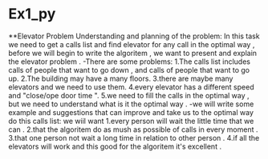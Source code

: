 # Ex1_py
**Elevator Problem
Understanding and planning of the problem: 
In this task we need to get a calls list and find elevator for any call in the optimal way , before we will begin to write the algoritem , we want to present and explain the elevator problem .
-There are some problems:
1.The calls list includes calls of people that want to go down , and calls of people that want to go up.
2.The building may have a many floors.
3.there are maybe many elevators and we need to use them.
4.every elevator has a different speed and "close/ope door time ".
5.we need to fill the calls in the optimal way , but we need to understand what is it the optimal way .
-we will write some example and suggestions that can improve and take us to the optimal way do this calls list:
we wiil want 
1.every person will wait the little time that we can .
2.that the algoritem do as mush as possible of calls in every moment .
3.that one person not wait a long time in relation to other person .
4.if all the elevators will work and this good for the algoritem it's excellent .

